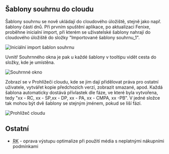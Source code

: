 ﻿---
categories: [fenix]
layout: fenix
---
## Šablony souhrnu do cloudu
Šablony souhrnu se nově ukládají do cloudového úložiště, stejně jako např. šablony částí dnů.
Při prvním spuštění aplikace, po aktualizaci Fenixe, proběhne inicialní import, při kterém se uživatelské šablony nahrají do cloudového úložiště do složky "Importované šablony souhrnu_1".

![Iniciální import šablon souhrnu]({{site.url}}/data/souhrndocloud2.png "Iniciální import šablon souhrnu")

Uvnitř Souhrnného okna je pak u každé šablony v tooltipu vidět cesta do složky, kde je umístěna.

![Souhrnné okno]({{site.url}}/data/souhrndocloud3.png "Souhrnné okno")

Zobrazí se v Prohlížeči cloudu, kde se jim dají přidělovat práva pro ostatní uživatele, vytvářet kopie předchozích verzí, zobrazit smazané, apod. Každá šablona automaticky dostává přívlastek dle fáze, ve které byla vytvořena, tedy "xx - RC, xx - SP,xx - DP, xx - PA, xx - CMPA, xx -PB". V jedné složce tak mohou být dvě šablony se stejným jménem, pokud se liší fází.

![Prohlížeč cloudu]({{site.url}}/data/souhrndocloud1.png "Prohlížeč cloudu")

## Ostatní
<ul>
	<li><abbr title="Reachové křivky">RK</abbr> - oprava výstupu optimalize při použití média s neplatnými nákupními podmínkami</li>
</ul>
